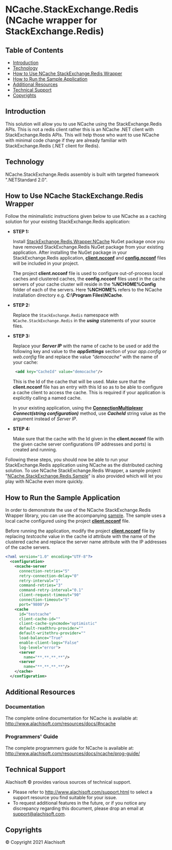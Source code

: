 # NCache.StackExchange.Redis (NCache wrapper for StackExchange.Redis)

## Table of Contents
* [Introduction](#introduction)
* [Technology](#technology)
* [How to Use NCache StackExchange.Redis Wrapper](#how-to-use-ncache-stackexchange.redis-wrapper)
* [How to Run the Sample Application](#how-to-run-the-sample-application)
* [Additional Resources](#additional-resources)
* [Technical Support](#technical-support)
* [Copyrights](#copyrights)

## Introduction
This solution will allow you to use NCache using the StackExchange.Redis APIs. This is not a redis client rather this is an NCache .NET client with StackExchange.Redis APIs. This will help those who want to use NCache with minimal code change if they are already familiar with StackExchange.Redis (.NET client for Redis). 

## Technology
NCache.StackExchange.Redis assembly is built with targeted framework ".NETStandard 2.0".

## How to Use NCache StackExchange.Redis Wrapper
Follow the minimalistic instructions given below to use NCache as a caching solution for your existing StackExchange.Redis application:

- **STEP 1:**

  Install [StackExchange.Redis.Wrapper.NCache](https://www.nuget.org/packages/StackExchange.Redis.Wrapper.NCache/) NuGet package once you have removed StackExchange.Redis NuGet package from your existing application. After installing the NuGet package in your StackExchange.Redis application, [**client.ncconf**](https://www.alachisoft.com/resources/docs/ncache/admin-guide/client-config.html) and [**config.ncconf**](https://www.alachisoft.com/resources/docs/ncache/admin-guide/config-ncconf.html) files will be included in your project. 

  The project **client.ncconf** file is used to configure out-of-process local caches and clustered caches, the **config.ncconf** files used in the cache servers of your cache cluster will reside in the **%NCHOME%Config** folder of each of the servers. Here **%NCHOME%** refers to the NCache installation directory e.g. **C:\Program Files\NCache**.

-  **STEP 2:**

   Replace the ```StackExchange.Redis``` namespace with ```NCache.StackExchange.Redis``` in the ***using*** statements of your source files.

- **STEP 3:**

  Replace your ***Server IP*** with the name of cache to be used or add the following key and value to the ***appSettings*** section of your *app.config* or *web.config* file and replace the value *"democache"* with the name of your cache:

  ```xml
   <add key="CacheId" value="democache"/>
  ```
    This is the Id of the cache that will be used. Make sure that the **client.ncconf** file has an entry with this Id so as to be able to configure a cache client to access the cache. This is required if your application is explicitly calling a named cache. 

    In your existing application, using the [**ConnectionMultiplexer**](./NCache.StackExchange.Redis/ConnectionMultiplexer.cs) 
  ***Connect(string configuration)*** method, use ***CacheId*** string value as the argument instead of *Server IP*.

- **STEP 4:**

   Make sure that the cache with the Id given in the **client.ncconf** file with the given cache server configurations (IP addresses and ports) is created and running.

Following these steps, you should now be able to run your StackExchange.Redis application using NCache as the distributed caching solution. To use NCache StackExchange.Redis Wrapper, a sample project "[NCache.StackExchange.Redis.Sample](./NCache.StackExchange.Redis.Sample)" is also provided which will let you play with NCache even more quickly.

## How to Run the Sample Application

In order to demonstrate the use of the NCache StackExchange.Redis Wrapper library, you can use the accompanying [sample](./NCache.StackExchange.Redis.Sample).
The sample uses a local cache configured using the project [**client.ncconf**](./NCache.StackExchange.Redis.Sample/client.ncconf) file.

Before running the application, modify the project [**client.ncconf**](./NCache.StackExchange.Redis.Sample/client.ncconf) file by replacing *testcache* value in the cache id attribute with the name of the clustered cache and replace the server name attribute with the IP addresses of the cache servers.

```xml
<?xml version="1.0" encoding="UTF-8"?>
  <configuration>
    <ncache-server 
      connection-retries="5" 
      retry-connection-delay="0" 
      retry-interval="1" 
      command-retries="3" 
      command-retry-interval="0.1" 
      client-request-timeout="90" 
      connection-timeout="5" 
      port="9800"/>
    <cache 
      id="testcache" 
      client-cache-id="" 
      client-cache-syncmode="optimistic" 
      default-readthru-provider="" 
      default-writethru-provider="" 
      load-balance="True" 
      enable-client-logs="False" 
      log-level="error">
      <server 
        name="**.**.**.**"/>
      <server 
        name="**.**.**.**"/>
    </cache>
  </configuration>
```

## Additional Resources

### Documentation
The complete online documentation for NCache is available at:
http://www.alachisoft.com/resources/docs/#ncache

### Programmers' Guide
The complete programmers guide for NCache is available at:
http://www.alachisoft.com/resources/docs/ncache/prog-guide/

## Technical Support

Alachisoft &copy; provides various sources of technical support. 

- Please refer to http://www.alachisoft.com/support.html to select a support resource you find suitable for your issue.
- To request additional features in the future, or if you notice any discrepancy regarding this document, please drop an email at [support@alachisoft.com](mailto:support@alachisoft.com).

## Copyrights

&copy; Copyright 2021 Alachisoft